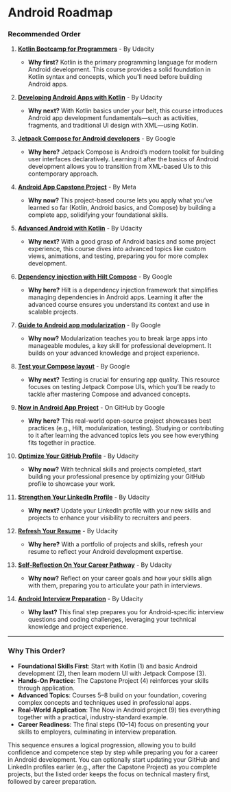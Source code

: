 # Android Roadmap


### Recommended Order

1. **[Kotlin Bootcamp for Programmers](https://www.udacity.com/course/kotlin-bootcamp-for-programmers--ud9011)** - By Udacity  
   - **Why first?** Kotlin is the primary programming language for modern Android development. This course provides a solid foundation in Kotlin syntax and concepts, which you'll need before building Android apps.

2. **[Developing Android Apps with Kotlin](https://www.udacity.com/course/developing-android-apps-with-kotlin--ud9012)** - By Udacity  
   - **Why next?** With Kotlin basics under your belt, this course introduces Android app development fundamentals—such as activities, fragments, and traditional UI design with XML—using Kotlin.

3. **[Jetpack Compose for Android developers](https://developer.android.com/courses/jetpack-compose/course)** - By Google  
   - **Why here?** Jetpack Compose is Android’s modern toolkit for building user interfaces declaratively. Learning it after the basics of Android development allows you to transition from XML-based UIs to this contemporary approach.

4. **[Android App Capstone Project](https://www.coursera.org/learn/android-app-capstone?specialization=meta-android-developer)** - By Meta  
   - **Why now?** This project-based course lets you apply what you’ve learned so far (Kotlin, Android basics, and Compose) by building a complete app, solidifying your foundational skills.

5. **[Advanced Android with Kotlin](https://www.udacity.com/course/advanced-android-with-kotlin--ud940)** - By Udacity  
   - **Why next?** With a good grasp of Android basics and some project experience, this course dives into advanced topics like custom views, animations, and testing, preparing you for more complex development.

6. **[Dependency injection with Hilt Compose](https://developer.android.com/training/dependency-injection/hilt-android)** - By Google  
   - **Why here?** Hilt is a dependency injection framework that simplifies managing dependencies in Android apps. Learning it after the advanced course ensures you understand its context and use in scalable projects.

7. **[Guide to Android app modularization](https://developer.android.com/topic/modularization)** - By Google  
   - **Why now?** Modularization teaches you to break large apps into manageable modules, a key skill for professional development. It builds on your advanced knowledge and project experience.

8. **[Test your Compose layout](https://developer.android.com/develop/ui/compose/testing)** - By Google  
   - **Why next?** Testing is crucial for ensuring app quality. This resource focuses on testing Jetpack Compose UIs, which you’ll be ready to tackle after mastering Compose and advanced concepts.

9. **[Now in Android App Project](https://github.com/android/nowinandroid)** - On GitHub by Google  
   - **Why here?** This real-world open-source project showcases best practices (e.g., Hilt, modularization, testing). Studying or contributing to it after learning the advanced topics lets you see how everything fits together in practice.

10. **[Optimize Your GitHub Profile](https://www.udacity.com/course/optimize-your-github-profile--cd13151)** - By Udacity  
    - **Why now?** With technical skills and projects completed, start building your professional presence by optimizing your GitHub profile to showcase your work.

11. **[Strengthen Your LinkedIn Profile](https://www.udacity.com/course/strengthen-your-linkedIn-profile--cd13150)** - By Udacity  
    - **Why next?** Update your LinkedIn profile with your new skills and projects to enhance your visibility to recruiters and peers.

12. **[Refresh Your Resume](https://www.udacity.com/course/refresh-your-resume--cd13149)** - By Udacity  
    - **Why here?** With a portfolio of projects and skills, refresh your resume to reflect your Android development expertise.

13. **[Self-Reflection On Your Career Pathway](https://www.udacity.com/course/self-reflection-on-your-career-pathway--cd13154)** - By Udacity  
    - **Why now?** Reflect on your career goals and how your skills align with them, preparing you to articulate your path in interviews.

14. **[Android Interview Preparation](https://www.udacity.com/enrollment/ud241)** - By Udacity  
    - **Why last?** This final step prepares you for Android-specific interview questions and coding challenges, leveraging your technical knowledge and project experience.

---

### Why This Order?

- **Foundational Skills First**: Start with Kotlin (1) and basic Android development (2), then learn modern UI with Jetpack Compose (3).
- **Hands-On Practice**: The Capstone Project (4) reinforces your skills through application.
- **Advanced Topics**: Courses 5–8 build on your foundation, covering complex concepts and techniques used in professional apps.
- **Real-World Application**: The Now in Android project (9) ties everything together with a practical, industry-standard example.
- **Career Readiness**: The final steps (10–14) focus on presenting your skills to employers, culminating in interview preparation.

This sequence ensures a logical progression, allowing you to build confidence and competence step by step while preparing you for a career in Android development. You can optionally start updating your GitHub and LinkedIn profiles earlier (e.g., after the Capstone Project) as you complete projects, but the listed order keeps the focus on technical mastery first, followed by career preparation.
